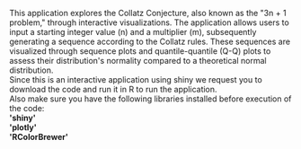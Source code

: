 This application explores the Collatz Conjecture, also known as the "3n + 1 problem," through interactive visualizations. The application allows users to input a starting integer value (n) and a multiplier (m), subsequently generating a sequence according to the Collatz rules. These sequences are visualized through sequence plots and quantile-quantile (Q-Q) plots to assess their distribution's normality compared to a theoretical normal distribution.  
Since this is an interactive application using shiny we request you to download the code and run it in R to run the application.  
Also make sure you have the following libraries installed before execution of the code:   
**'shiny'**   
**'plotly'**   
**'RColorBrewer'**  
